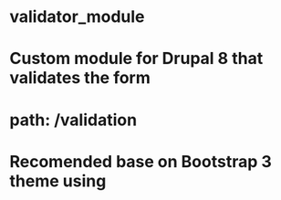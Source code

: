 # validator_module
# Custom module for Drupal 8 that validates the form
# path: /validation
# Recomended base on Bootstrap 3 theme using 
